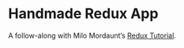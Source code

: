 # Handmade Redux App

A follow-along with Milo Mordaunt’s [Redux
Tutorial](https://medium.com/@bananaoomarang/handcrafting-an-isomorphic-redux-application-with-love-40ada4468af4).

